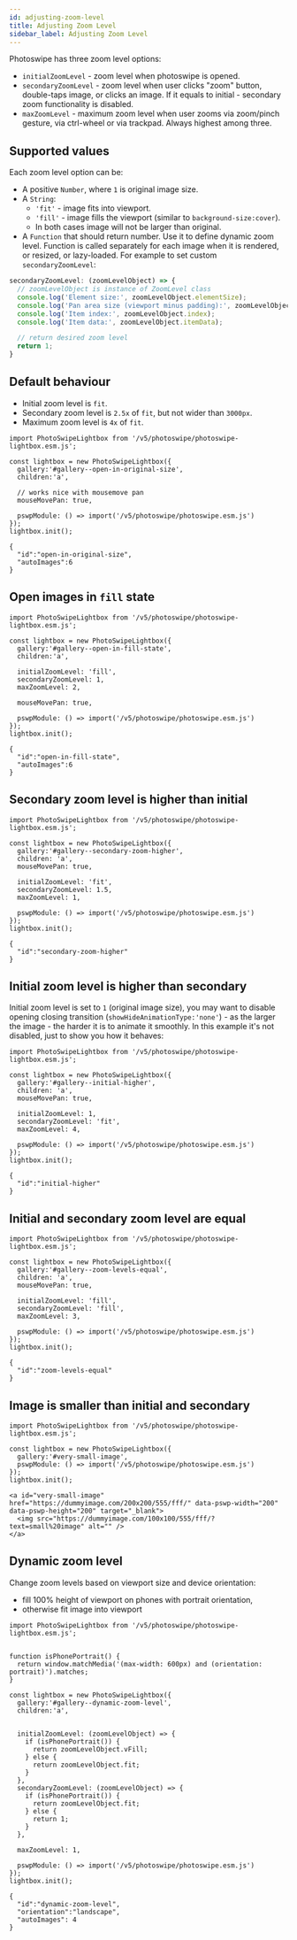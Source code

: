 ```yaml
---
id: adjusting-zoom-level
title: Adjusting Zoom Level
sidebar_label: Adjusting Zoom Level
---
```


Photoswipe has three zoom level options:

- `initialZoomLevel` - zoom level when photoswipe is opened.
- `secondaryZoomLevel` - zoom level when user clicks "zoom" button, double-taps image, or clicks an image. If it equals to initial - secondary zoom functionality is disabled.
- `maxZoomLevel` - maximum zoom level when user zooms via zoom/pinch gesture, via ctrl-wheel or via trackpad. Always highest among three.


## Supported values

Each zoom level option can be:

- A positive `Number`, where `1` is original image size.
- A `String`:
  - `'fit'` - image fits into viewport. 
  - `'fill'` - image fills the viewport (similar to `background-size:cover`).
  - In both cases image will not be larger than original.
- A `Function` that should return number. Use it to define dynamic zoom level. Function is called separately for each image when it is rendered, or resized, or lazy-loaded. For example to set custom `secondaryZoomLevel`:

```js
secondaryZoomLevel: (zoomLevelObject) => {
  // zoomLevelObject is instance of ZoomLevel class
  console.log('Element size:', zoomLevelObject.elementSize);
  console.log('Pan area size (viewport minus padding):', zoomLevelObject.panAreaSize);
  console.log('Item index:', zoomLevelObject.index);
  console.log('Item data:', zoomLevelObject.itemData);

  // return desired zoom level
  return 1;
}
```

## Default behaviour

- Initial zoom level is `fit`.
- Secondary zoom level is `2.5x` of `fit`, but not wider than `3000px`.
- Maximum zoom level is `4x` of `fit`.

<!-- PhotoSwipe example block START -->
<div class="pswp-example">

```pswp_example js
import PhotoSwipeLightbox from '/v5/photoswipe/photoswipe-lightbox.esm.js';

const lightbox = new PhotoSwipeLightbox({
  gallery:'#gallery--open-in-original-size',
  children:'a',

  // works nice with mousemove pan
  mouseMovePan: true,

  pswpModule: () => import('/v5/photoswipe/photoswipe.esm.js')
});
lightbox.init();
```

```pswp_example gallery
{ 
  "id":"open-in-original-size",
  "autoImages":6
}
```

</div> 
<!-- PhotoSwipe example block END -->



## Open images in `fill` state

<!-- PhotoSwipe example block START -->
<div class="pswp-example">

```pswp_example js
import PhotoSwipeLightbox from '/v5/photoswipe/photoswipe-lightbox.esm.js';

const lightbox = new PhotoSwipeLightbox({
  gallery:'#gallery--open-in-fill-state',
  children:'a',

  initialZoomLevel: 'fill',
  secondaryZoomLevel: 1,
  maxZoomLevel: 2,

  mouseMovePan: true,

  pswpModule: () => import('/v5/photoswipe/photoswipe.esm.js')
});
lightbox.init();
```

```pswp_example gallery
{ 
  "id":"open-in-fill-state",
  "autoImages":6
}
```

</div> 
<!-- PhotoSwipe example block END -->

## Secondary zoom level is higher than initial

<!-- PhotoSwipe example block START -->
<div class="pswp-example">

```pswp_example js
import PhotoSwipeLightbox from '/v5/photoswipe/photoswipe-lightbox.esm.js';

const lightbox = new PhotoSwipeLightbox({
  gallery:'#gallery--secondary-zoom-higher',
  children: 'a',
  mouseMovePan: true,

  initialZoomLevel: 'fit',
  secondaryZoomLevel: 1.5,
  maxZoomLevel: 1,

  pswpModule: () => import('/v5/photoswipe/photoswipe.esm.js')
});
lightbox.init();
```

```pswp_example gallery
{ 
  "id":"secondary-zoom-higher"
}
```

</div> 
<!-- PhotoSwipe example block END -->

## Initial zoom level is higher than secondary

Initial zoom level is set to `1` (original image size), you may want to disable opening closing transition (`showHideAnimationType:'none'`) - as the larger the image - the harder it is to animate it smoothly. In this example it's not disabled, just to show you how it behaves:

<!-- PhotoSwipe example block START -->
<div class="pswp-example">

```pswp_example js
import PhotoSwipeLightbox from '/v5/photoswipe/photoswipe-lightbox.esm.js';

const lightbox = new PhotoSwipeLightbox({
  gallery:'#gallery--initial-higher',
  children: 'a',
  mouseMovePan: true,

  initialZoomLevel: 1,
  secondaryZoomLevel: 'fit',
  maxZoomLevel: 4,

  pswpModule: () => import('/v5/photoswipe/photoswipe.esm.js')
});
lightbox.init();
```

```pswp_example gallery
{ 
  "id":"initial-higher"
}
```

</div> 
<!-- PhotoSwipe example block END -->

## Initial and secondary zoom level are equal

<!-- PhotoSwipe example block START -->
<div class="pswp-example">

```pswp_example js
import PhotoSwipeLightbox from '/v5/photoswipe/photoswipe-lightbox.esm.js';

const lightbox = new PhotoSwipeLightbox({
  gallery:'#gallery--zoom-levels-equal',
  children: 'a',
  mouseMovePan: true,

  initialZoomLevel: 'fill',
  secondaryZoomLevel: 'fill',
  maxZoomLevel: 3,

  pswpModule: () => import('/v5/photoswipe/photoswipe.esm.js')
});
lightbox.init();
```

```pswp_example gallery
{ 
  "id":"zoom-levels-equal"
}
```

</div> 
<!-- PhotoSwipe example block END -->

## Image is smaller than initial and secondary

<!-- PhotoSwipe example block START -->
<div class="pswp-example">

```pswp_example js
import PhotoSwipeLightbox from '/v5/photoswipe/photoswipe-lightbox.esm.js';

const lightbox = new PhotoSwipeLightbox({
  gallery:'#very-small-image',
  pswpModule: () => import('/v5/photoswipe/photoswipe.esm.js')
});
lightbox.init();
```

```pswp_example html
<a id="very-small-image" href="https://dummyimage.com/200x200/555/fff/" data-pswp-width="200" data-pswp-height="200" target="_blank">
  <img src="https://dummyimage.com/100x100/555/fff/?text=small%20image" alt="" />
</a>
```

</div> 
<!-- PhotoSwipe example block END -->

## Dynamic zoom level

Change zoom levels based on viewport size and device orientation:

- fill 100% height of viewport on phones with portrait orientation,
- otherwise fit image into viewport

<!-- PhotoSwipe example block START -->
<div class="pswp-example">

```pswp_example js
import PhotoSwipeLightbox from '/v5/photoswipe/photoswipe-lightbox.esm.js';


function isPhonePortrait() {
  return window.matchMedia('(max-width: 600px) and (orientation: portrait)').matches;
}

const lightbox = new PhotoSwipeLightbox({
  gallery:'#gallery--dynamic-zoom-level',
  children:'a',
  

  initialZoomLevel: (zoomLevelObject) => {
    if (isPhonePortrait()) {
      return zoomLevelObject.vFill;
    } else {
      return zoomLevelObject.fit;
    }
  },
  secondaryZoomLevel: (zoomLevelObject) => {
    if (isPhonePortrait()) {
      return zoomLevelObject.fit;
    } else {
      return 1;
    }
  },

  maxZoomLevel: 1,

  pswpModule: () => import('/v5/photoswipe/photoswipe.esm.js')
});
lightbox.init();
```

```pswp_example gallery
{ 
  "id":"dynamic-zoom-level",
  "orientation":"landscape",
  "autoImages": 4
}
```

</div> 
<!-- PhotoSwipe example block END -->